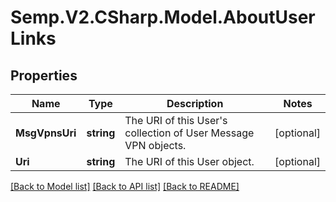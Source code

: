 # Semp.V2.CSharp.Model.AboutUserLinks
## Properties

Name | Type | Description | Notes
------------ | ------------- | ------------- | -------------
**MsgVpnsUri** | **string** | The URI of this User&#x27;s collection of User Message VPN objects. | [optional] 
**Uri** | **string** | The URI of this User object. | [optional] 

[[Back to Model list]](../README.md#documentation-for-models) [[Back to API list]](../README.md#documentation-for-api-endpoints) [[Back to README]](../README.md)

